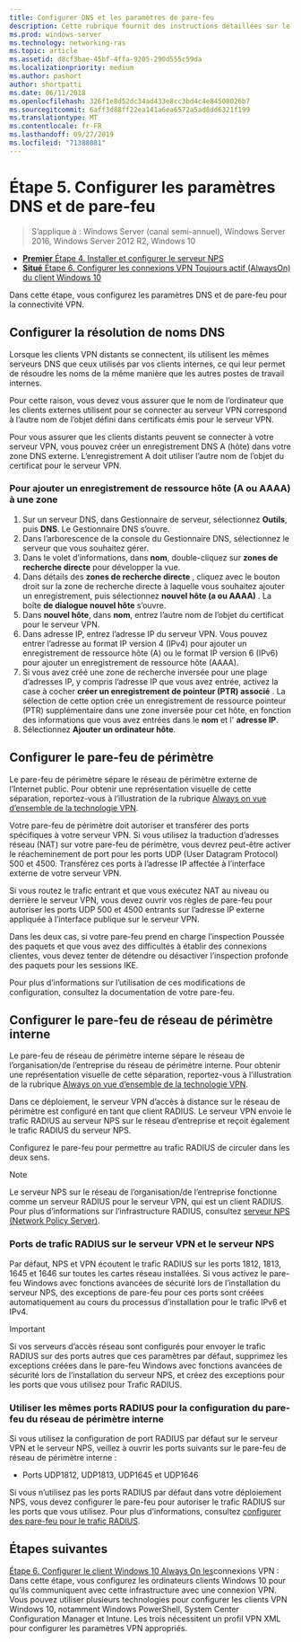 ```yaml
---
title: Configurer DNS et les paramètres de pare-feu
description: Cette rubrique fournit des instructions détaillées sur le déploiement de Always On VPN dans Windows Server 2016.
ms.prod: windows-server
ms.technology: networking-ras
ms.topic: article
ms.assetid: d8cf3bae-45bf-4ffa-9205-290d555c59da
ms.localizationpriority: medium
ms.author: pashort
author: shortpatti
ms.date: 06/11/2018
ms.openlocfilehash: 326f1e8d52dc34ad433e8cc3bd4c4e84508026b7
ms.sourcegitcommit: 6aff3d88ff22ea141a6ea6572a5ad8dd6321f199
ms.translationtype: MT
ms.contentlocale: fr-FR
ms.lasthandoff: 09/27/2019
ms.locfileid: "71388081"
---
```

# <a name="step-5-configure-dns-and-firewall-settings"></a>Étape 5. Configurer les paramètres DNS et de pare-feu

>S’applique à : Windows Server (canal semi-annuel), Windows Server 2016, Windows Server 2012 R2, Windows 10

- [**Premier** Étape 4. Installer et configurer le serveur NPS](vpn-deploy-nps.md)
- [**Situé** Étape 6. Configurer les connexions VPN Toujours actif (AlwaysOn) du client Windows 10](vpn-deploy-client-vpn-connections.md)

Dans cette étape, vous configurez les paramètres DNS et de pare-feu pour la connectivité VPN.

## <a name="configure-dns-name-resolution"></a>Configurer la résolution de noms DNS

Lorsque les clients VPN distants se connectent, ils utilisent les mêmes serveurs DNS que ceux utilisés par vos clients internes, ce qui leur permet de résoudre les noms de la même manière que les autres postes de travail internes.

Pour cette raison, vous devez vous assurer que le nom de l’ordinateur que les clients externes utilisent pour se connecter au serveur VPN correspond à l’autre nom de l’objet défini dans certificats émis pour le serveur VPN.

Pour vous assurer que les clients distants peuvent se connecter à votre serveur VPN, vous pouvez créer un enregistrement DNS A (hôte) dans votre zone DNS externe. L’enregistrement A doit utiliser l’autre nom de l’objet du certificat pour le serveur VPN.

### <a name="to-add-a-host-a-or-aaaa-resource-record-to-a-zone"></a>Pour ajouter un enregistrement de ressource hôte (A ou AAAA) à une zone

1. Sur un serveur DNS, dans Gestionnaire de serveur, sélectionnez **Outils**, puis **DNS**. Le Gestionnaire DNS s’ouvre.
2. Dans l’arborescence de la console du Gestionnaire DNS, sélectionnez le serveur que vous souhaitez gérer.
3. Dans le volet d’informations, dans **nom**, double-cliquez sur **zones de recherche directe** pour développer la vue.
4. Dans détails des **zones de recherche directe** , cliquez avec le bouton droit sur la zone de recherche directe à laquelle vous souhaitez ajouter un enregistrement, puis sélectionnez **nouvel hôte (a ou AAAA)** . La boîte **de dialogue nouvel hôte** s’ouvre.
5. Dans **nouvel hôte**, dans **nom**, entrez l’autre nom de l’objet du certificat pour le serveur VPN.
6. Dans adresse IP, entrez l’adresse IP du serveur VPN. Vous pouvez entrer l’adresse au format IP version 4 (IPv4) pour ajouter un enregistrement de ressource hôte (A) ou le format IP version 6 (IPv6) pour ajouter un enregistrement de ressource hôte (AAAA).
7. Si vous avez créé une zone de recherche inversée pour une plage d’adresses IP, y compris l’adresse IP que vous avez entrée, activez la case à cocher **créer un enregistrement de pointeur (PTR) associé** .  La sélection de cette option crée un enregistrement de ressource pointeur (PTR) supplémentaire dans une zone inversée pour cet hôte, en fonction des informations que vous avez entrées dans le **nom** et l' **adresse IP**.
8. Sélectionnez **Ajouter un ordinateur hôte**.

## <a name="configure-the-edge-firewall"></a>Configurer le pare-feu de périmètre

Le pare-feu de périmètre sépare le réseau de périmètre externe de l’Internet public. Pour obtenir une représentation visuelle de cette séparation, reportez-vous à l’illustration de la rubrique [Always on vue d’ensemble de la technologie VPN](../always-on-vpn-technology-overview.md).

Votre pare-feu de périmètre doit autoriser et transférer des ports spécifiques à votre serveur VPN. Si vous utilisez la traduction d’adresses réseau (NAT) sur votre pare-feu de périmètre, vous devrez peut-être activer le réacheminement de port pour les ports UDP (User Datagram Protocol) 500 et 4500. Transférez ces ports à l’adresse IP affectée à l’interface externe de votre serveur VPN.

Si vous routez le trafic entrant et que vous exécutez NAT au niveau ou derrière le serveur VPN, vous devez ouvrir vos règles de pare-feu pour autoriser les ports UDP 500 et 4500 entrants sur l’adresse IP externe appliquée à l’interface publique sur le serveur VPN.

Dans les deux cas, si votre pare-feu prend en charge l’inspection Poussée des paquets et que vous avez des difficultés à établir des connexions clientes, vous devez tenter de détendre ou désactiver l’inspection profonde des paquets pour les sessions IKE.

Pour plus d’informations sur l’utilisation de ces modifications de configuration, consultez la documentation de votre pare-feu.

## <a name="configure-the-internal-perimeter-network-firewall"></a>Configurer le pare-feu de réseau de périmètre interne

Le pare-feu de réseau de périmètre interne sépare le réseau de l’organisation/de l’entreprise du réseau de périmètre interne. Pour obtenir une représentation visuelle de cette séparation, reportez-vous à l’illustration de la rubrique [Always on vue d’ensemble de la technologie VPN](../always-on-vpn-technology-overview.md).

Dans ce déploiement, le serveur VPN d’accès à distance sur le réseau de périmètre est configuré en tant que client RADIUS.  Le serveur VPN envoie le trafic RADIUS au serveur NPS sur le réseau d’entreprise et reçoit également le trafic RADIUS du serveur NPS.

Configurez le pare-feu pour permettre au trafic RADIUS de circuler dans les deux sens.

>[!NOTE]
>Le serveur NPS sur le réseau de l’organisation/de l’entreprise fonctionne comme un serveur RADIUS pour le serveur VPN, qui est un client RADIUS. Pour plus d’informations sur l’infrastructure RADIUS, consultez [serveur NPS (Network Policy Server)](../../../../../networking/technologies/nps/nps-top.md).

### <a name="radius-traffic-ports-on-the-vpn-server-and-nps-server"></a>Ports de trafic RADIUS sur le serveur VPN et le serveur NPS

Par défaut, NPS et VPN écoutent le trafic RADIUS sur les ports 1812, 1813, 1645 et 1646 sur toutes les cartes réseau installées. Si vous activez le pare-feu Windows avec fonctions avancées de sécurité lors de l’installation du serveur NPS, des exceptions de pare-feu pour ces ports sont créées automatiquement au cours du processus d’installation pour le trafic IPv6 et IPv4.

>[!IMPORTANT]
>Si vos serveurs d’accès réseau sont configurés pour envoyer le trafic RADIUS sur des ports autres que ces paramètres par défaut, supprimez les exceptions créées dans le pare-feu Windows avec fonctions avancées de sécurité lors de l’installation du serveur NPS, et créez des exceptions pour les ports que vous utilisez pour Trafic RADIUS.

### <a name="use-the-same-radius-ports-for-the-internal-perimeter-network-firewall-configuration"></a>Utiliser les mêmes ports RADIUS pour la configuration du pare-feu du réseau de périmètre interne

Si vous utilisez la configuration de port RADIUS par défaut sur le serveur VPN et le serveur NPS, veillez à ouvrir les ports suivants sur le pare-feu de réseau de périmètre interne :

- Ports UDP1812, UDP1813, UDP1645 et UDP1646

Si vous n’utilisez pas les ports RADIUS par défaut dans votre déploiement NPS, vous devez configurer le pare-feu pour autoriser le trafic RADIUS sur les ports que vous utilisez. Pour plus d’informations, consultez [configurer des pare-feu pour le trafic RADIUS](../../../../../networking/technologies/nps/nps-firewalls-configure.md).

## <a name="next-steps"></a>Étapes suivantes

[Étape 6. Configurer le client Windows 10 Always On les](vpn-deploy-client-vpn-connections.md)connexions VPN : Dans cette étape, vous configurez les ordinateurs clients Windows 10 pour qu’ils communiquent avec cette infrastructure avec une connexion VPN. Vous pouvez utiliser plusieurs technologies pour configurer les clients VPN Windows 10, notamment Windows PowerShell, System Center Configuration Manager et Intune. Les trois nécessitent un profil VPN XML pour configurer les paramètres VPN appropriés.
